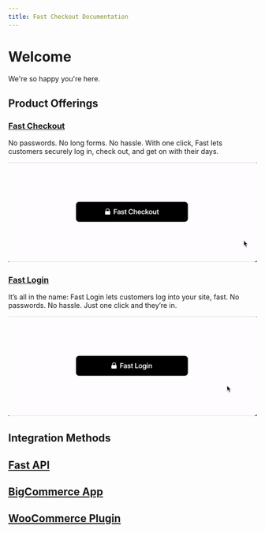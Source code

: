```yaml
---
title: Fast Checkout Documentation
---
```


# Welcome

We're so happy you're here.

## Product Offerings

### [Fast Checkout](/developer-portal/fast-checkout/)

No passwords. No long forms. No hassle. With one click, Fast lets customers securely log in, check out, and get on with their days.

[![About Fast Checkout](images/fast-checkout/about-checkout.gif)](images/fast-checkout/about-checkout.gif)

### [Fast Login](/developer-portal/fast-login/)

It’s all in the name: Fast Login lets customers log into your site, fast. No passwords. No hassle. Just one click and they’re in.

[![About Fast Login](images/fast-login/about-login.gif)](images/fast-login/about-login.gif)

## Integration Methods

## [Fast API](/developer-portal/fast-api/)

## [BigCommerce App](/developer-portal/bigcommerce)

## [WooCommerce Plugin](/developer-portal/woocommerce/)

